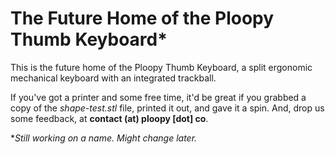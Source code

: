 # The Future Home of the Ploopy Thumb Keyboard*

This is the future home of the Ploopy Thumb Keyboard, a split ergonomic mechanical keyboard with an integrated trackball.

If you've got a printer and some free time, it'd be great if you grabbed a copy of the *shape-test.stl* file, printed it out, and gave it a spin. And, drop us some feedback, at **contact (at) ploopy [dot] co**.


**Still working on a name. Might change later.*
